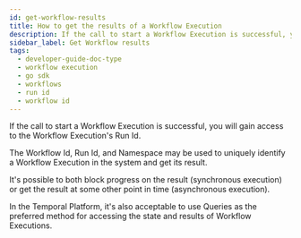 ```yaml
---
id: get-workflow-results
title: How to get the results of a Workflow Execution
description: If the call to start a Workflow Execution is successful, you will gain access to the Workflow Execution's Run Id.
sidebar_label: Get Workflow results
tags:
  - developer-guide-doc-type
  - workflow execution
  - go sdk
  - workflows
  - run id
  - workflow id
---
```


If the call to start a Workflow Execution is successful, you will gain access to the Workflow Execution's Run Id.

The Workflow Id, Run Id, and Namespace may be used to uniquely identify a Workflow Execution in the system and get its result.

It's possible to both block progress on the result (synchronous execution) or get the result at some other point in time (asynchronous execution).

In the Temporal Platform, it's also acceptable to use Queries as the preferred method for accessing the state and results of Workflow Executions.
